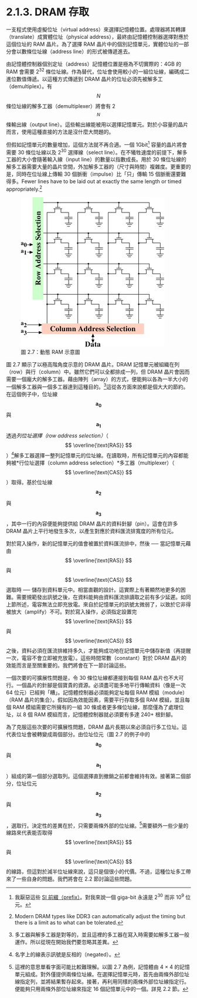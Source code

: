 # 2.1.3. DRAM 存取

一支程式使用虛擬位址（virtual address）來選擇記憶體位置。處理器將其轉譯（translate）成實體位址（physical address），最終由記憶體控制器選擇對應於這個位址的 RAM 晶片。為了選擇 RAM 晶片中的個別記憶單元，實體位址的一部分會以數條位址線（address line）的形式被傳遞進去。

由記憶體控制器個別定址（address）記憶體位置是極為不切實際的：4GB 的 RAM 會需要 2<sup>32</sup> 條位址線。作為替代，位址會使用較小的一組位址線，編碼成二進位數值傳遞。以這種方式傳遞到 DRAM 晶片的位址必須先被解多工（demultiplex）。有 $$ N $$ 條位址線的解多工器（demultiplexer）將會有 2<sup>$$ N $$</sup> 條輸出線（output line）。這些輸出線能被用以選擇記憶單元。對於小容量的晶片而言，使用這種直接的方法是沒什麼大問題的。

但假如記憶單元的數量增加，這個方法就不再合適。一個 1Gbit[^6] 容量的晶片將會需要 30 條位址線以及 2<sup>30</sup> 選擇線（select line）。在不犧牲速度的前提下，解多工器的大小會隨著輸入線（input line）的數量以指數成長。用於 30 條位址線的解多工器需要大量的晶片空間，外加解多工器的（尺寸與時間）複雜度。更重要的是，同時在位址線上傳輸 30 個脈衝（impulse）比「只」傳輸 15 個脈衝還要難得多。Fewer lines have to be laid out at exactly the same length or timed appropriately.[^7]

<figure>
  <img src="../../assets/figure-2.7.png" alt="圖 2.7：動態 RAM 示意圖">
  <figcaption>圖 2.7：動態 RAM 示意圖</figcaption>
</figure>

圖 2.7 顯示了以極高階角度示意的 DRAM 晶片。DRAM 記憶單元被組織在列（row）與行（column）中。雖然它們可以全都排成一列，但 DRAM 晶片會因而需要一個龐大的解多工器。藉由陣列（array）的方式，便能夠以各為一半大小的一個解多工器與一個多工器達到這種目的。[^8]這從各方面來說都是個大大的節約。在這個例子中，位址線 $$ \mathbf{a_{0}} $$ 與 $$ \mathbf{a_{1}} $$ 透過*列位址選擇（row address selection）*（$$ \overline{\text{RAS}} $$）[^9]解多工器選擇一整列記憶單元的位址線。在讀取時，所有記憶單元的內容都能夠被*行位址選擇（column address selection）*多工器（multiplexer）（$$ \overline{\text{CAS}} $$）取得。基於位址線 $$ \mathbf{a_{2}} $$ 與 $$ \mathbf{a_{3}} $$，其中一行的內容便能夠提供給 DRAM 晶片的資料針腳（pin）。這會在許多 DRAM 晶片上平行地發生多次，以產生對應於資料匯流排寬度的所有位元。

對於寫入操作，新的記憶單元的值會被置於資料匯流排中，然後 ── 當記憶單元藉由 $$ \overline{\text{RAS}} $$ 與 $$ \overline{\text{CAS}} $$ 選取時 ── 儲存到資料單元中。相當直觀的設計。這實際上有著顯然地更多的困難。需要規範發出訊號之後，在資料能夠由資料匯流排讀取之前有多少延遲。如同上節所述，電容無法立即充放電。來自於記憶單元的訊號太微弱了，以致於它非得被放大（amplify）不可。對於寫入操作，必須指定設置完 $$ \overline{\text{RAS}} $$ 與 $$ \overline{\text{CAS}} $$ 之後，資料必須在匯流排維持多久，才能夠成功地在記憶單元中儲存新值（再提醒一次，電容不會立即被充放電）。這些時間常數（constant）對於 DRAM 晶片的效能而言是至關重要的。我們將會在下一節討論這些。

一個次要的可擴展性問題是，令 30 條位址線都連接到每個 RAM 晶片也不大可行。一個晶片的針腳是個寶貴的資源。必須盡可能多地平行傳輸資料（像是一次 64 位元）已經夠「糟」。記憶體控制器必須能夠定址每個 RAM 模組（module）（RAM 晶片的集合）。假如因為效能因素，需要平行存取多個 RAM 模組，並且每個 RAM 模組需要它所擁有的一組 30 條或者更多條位址線，那麼僅為了處理位址，以 8 個 RAM 模組而言，記憶體控制器就必須要有多達 240+ 根針腳。

為了克服這些次要的可擴展性問題，DRAM 晶片長期以來必須自行多工位址。這代表位址會被轉變成兩個部分。由位址位元（圖 2.7 的例子中的 $$ \mathbf{a_{0}} $$ 與 $$ \mathbf{a_{1}} $$）組成的第一個部分選取列。這個選擇直到撤銷之前都會維持有效。接著第二個部分，位址位元 $$ \mathbf{a_{2}} $$ 與 $$ \mathbf{a_{3}} $$，選取行。決定性的差異在於，只需要兩條外部的位址線。[^譯註]需要額外一些少量的線路來代表能否取得 $$ \overline{\text{RAS}} $$ 與 $$ \overline{\text{CAS}} $$ 的線路，但這對於減半位址線來說，這只是個很小的代價。不過，這種位址多工帶來了一些自身的問題。我們將會在 2.2 節討論這些問題。

[^6]: 我厭惡這些 [SI 前綴（prefix）](https://www.nist.gov/pml/weights-and-measures/metric-si-prefixes)。對我來說一個 giga-bit 永遠是 2<sup>30</sup> 而非 10<sup>9</sup> 位元。

[^7]: Modern DRAM types like DDR3 can automatically adjust the timing but there is a limit as to what can be tolerated.

[^8]: 多工器與解多工器是對等的，並且這裡的多工器在寫入時需要如解多工器一般運作。所以從現在開始我們要忽略其差異。

[^9]: 名字上的線表示訊號是反相的（negated）。

[^譯註]: 這裡的意思單看字面可能比較難理解。以圖 2.7 為例，記憶體由 4 × 4 的記憶單元組成。對外僅提供兩條位址線。在選擇記憶單元時，首先由兩條外部位址線指定列，並將結果暫存起來。接著，再利用同樣的兩條外部位址線指定行。便能夠只用兩條外部位址線來指定 16 個記憶單元中的一個。詳見 2.2 節。

